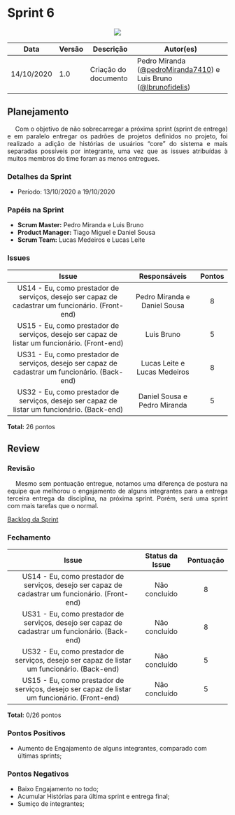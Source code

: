 # **Sprint 6**

<div style="display: flex; justify-content: center; align-items:center;">
    <img src="https://unbarqdsw.github.io/2020.1_G11_SYA/assets/sprints/sprint.png">
</div>

| Data | Versão | Descrição | Autor(es) |
| ---- | ------ | --------- | --------- |
| 14/10/2020 | 1.0 | Criação do documento | Pedro Miranda ([@pedroMiranda7410](https://github.com/pedroMiranda7410)) e Luis Bruno ([@lbrunofidelis](https://github.com/lbrunofidelis)) |

## Planejamento
<p align="justify">&emsp;
Com o objetivo de não sobrecarregar a próxima sprint (sprint de entrega) e em paralelo entregar os padrões de projetos definidos no projeto, foi realizado a adição de histórias de usuários “core” do sistema e mais separadas possíveis por integrante, uma vez que as issues atribuídas à muitos membros do time foram as menos entregues.
</p>

### Detalhes da Sprint

* Período: 13/10/2020 a 19/10/2020

### Papéis na Sprint
* **Scrum Master:** Pedro Miranda e Luis Bruno
* **Product Manager:** Tiago Miguel e Daniel Sousa
* **Scrum Team:** Lucas Medeiros e Lucas Leite

### Issues

|                                                                           Issue                                                                           |         Responsáveis         | Pontos |
|:---------------------------------------------------------------------------------------------------------------------------------------------------------:|:----------------------------:|:------:|
|                              US14 - Eu, como prestador de serviços, desejo ser capaz de cadastrar um funcionário. (Front-end)                             | Pedro Miranda e Daniel Sousa |    8   |
|                               US15 - Eu, como prestador de serviços, desejo ser capaz de listar um funcionário. (Front-end)                               |          Luis Bruno          |    5   |
|                              US31 - Eu, como prestador de serviços, desejo ser capaz de cadastrar um funcionário. (Back-end)                              | Lucas Leite e Lucas Medeiros |    8   |
|                                US32 - Eu, como prestador de serviços, desejo ser capaz de listar um funcionário. (Back-end)                               | Daniel Sousa e Pedro Miranda |    5   |


**Total:** 26 pontos

## Review

### Revisão
<p align="justify">&emsp;
Mesmo sem pontuação entregue, notamos uma diferença de postura na equipe que melhorou o engajamento de alguns integrantes para a entrega terceira entrega da disciplina, na próxima sprint. Porém, será uma sprint com mais tarefas que o normal.
</p>

<a href="https://github.com/UnBArqDsw/2020.1_G11_SYA/milestone/7">
  Backlog da Sprint
</a><br/>

### Fechamento

|                                               Issue                                              | Status da Issue | Pontuação |
|:------------------------------------------------------------------------------------------------:|:---------------:|:---------:|
| US14 - Eu, como prestador de serviços, desejo ser capaz de cadastrar um funcionário. (Front-end) |  Não concluído  |     8     |
|  US31 - Eu, como prestador de serviços, desejo ser capaz de cadastrar um funcionário. (Back-end) |  Não concluído  |     8     |
|   US32 - Eu, como prestador de serviços, desejo ser capaz de listar um funcionário. (Back-end)   |  Não concluído  |     5     |
| US15 - Eu, como prestador de serviços, desejo ser capaz de listar um funcionário. (Front-end)    | Não concluído   |     5     |


**Total:** 0/26 pontos

### Pontos Positivos
* Aumento de Engajamento de alguns integrantes, comparado com últimas sprints;

### Pontos Negativos
* Baixo Engajamento no todo;
* Acumular Histórias para última sprint e entrega final;
* Sumiço de integrantes;
